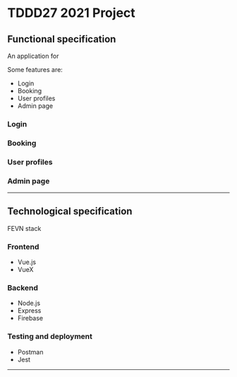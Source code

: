 # TDDD27 2021 Project

## Functional specification
An application for 

Some features are:
- Login
- Booking
- User profiles
- Admin page

### Login

### Booking

### User profiles

### Admin page

***

## Technological specification
FEVN stack

### Frontend
- Vue.js
- VueX

### Backend
- Node.js
- Express
- Firebase

### Testing and deployment
- Postman
- Jest

***